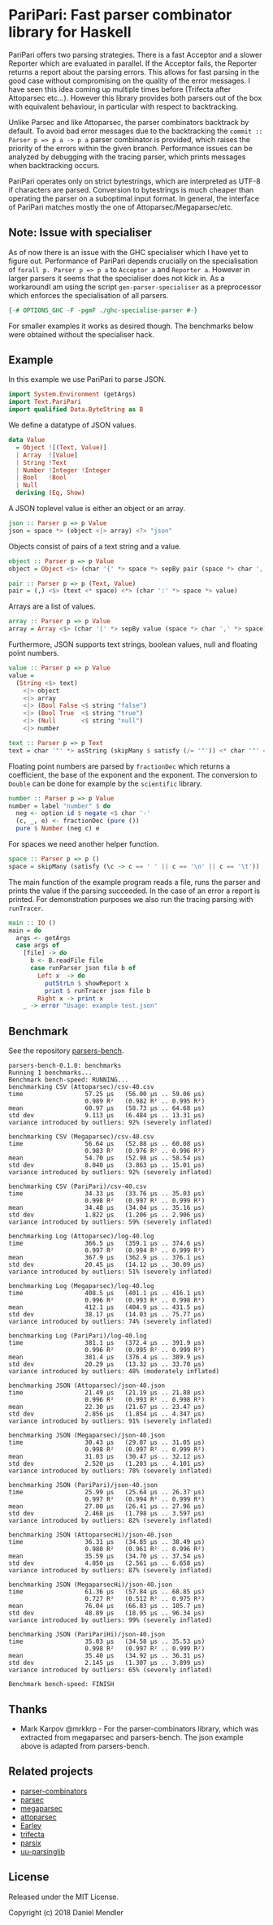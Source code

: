 # PariPari: Fast parser combinator library for Haskell

PariPari offers two parsing strategies. There is a fast Acceptor and a slower Reporter which are evaluated in parallel. If the Acceptor fails, the Reporter returns a report about the parsing errors.
This allows for fast parsing in the good case without compromising on the quality of the error messages. I have seen
this idea coming up multiple times before (Trifecta after Attoparsec etc...). However this library provides both parsers
out of the box with equivalent behaviour, in particular with respect to backtracking.

Unlike Parsec and like Attoparsec, the parser combinators backtrack by default. To avoid bad error messages due to the backtracking the `commit :: Parser p => p a -> p a` parser combinator is provided, which raises the priority of the errors within the given branch. Performance issues can be analyzed by debugging with the tracing parser, which prints messages when backtracking occurs.

PariPari operates only on strict bytestrings, which are interpreted as UTF-8 if characters are parsed.
Conversion to bytestrings is much cheaper than operating the parser on a suboptimal input format.
In general, the interface of PariPari matches mostly the one of Attoparsec/Megaparsec/etc.

## Note: Issue with specialiser

As of now there is an issue with the GHC specialiser which I have yet to figure out.
Performance of PariPari depends crucially on the specialisation of `forall p. Parser p => p a` to
`Acceptor a` and `Reporter a`. However in larger parsers it seems that the specialiser
does not kick in. As a workaroundI am using the script `gen-parser-specialiser` as a
preprocessor which enforces the specialisation of all parsers.

``` haskell
{-# OPTIONS_GHC -F -pgmF ./ghc-specialise-parser #-}
```

For smaller examples it works as desired though. The benchmarks below were obtained without
the specialiser hack.

## Example

In this example we use PariPari to parse JSON.

``` haskell
import System.Environment (getArgs)
import Text.PariPari
import qualified Data.ByteString as B
```

We define a datatype of JSON values.

``` haskell
data Value
  = Object ![(Text, Value)]
  | Array  ![Value]
  | String !Text
  | Number !Integer !Integer
  | Bool   !Bool
  | Null
  deriving (Eq, Show)
```

A JSON toplevel value is either an object or an array.

``` haskell
json :: Parser p => p Value
json = space *> (object <|> array) <?> "json"
```

Objects consist of pairs of a text string and a value.

``` haskell
object :: Parser p => p Value
object = Object <$> (char '{' *> space *> sepBy pair (space *> char ',' *> space) <* space <* char '}') <?> "object"

pair :: Parser p => p (Text, Value)
pair = (,) <$> (text <* space) <*> (char ':' *> space *> value)
```

Arrays are a list of values.

``` haskell
array :: Parser p => p Value
array = Array <$> (char '[' *> sepBy value (space *> char ',' *> space) <* space <* char ']') <?> "array"
```

Furthermore, JSON supports text strings, boolean values, null and floating point numbers.

``` haskell
value :: Parser p => p Value
value =
  (String <$> text)
    <|> object
    <|> array
    <|> (Bool False <$ string "false")
    <|> (Bool True  <$ string "true")
    <|> (Null       <$ string "null")
    <|> number

text :: Parser p => p Text
text = char '"' *> asString (skipMany $ satisfy (/= '"')) <* char '"' <?> "text"
```

Floating point numbers are parsed by `fractionDec` which returns a coefficient,
the base of the exponent and the exponent. The conversion to `Double` can be done
for example by the `scientific` library.

``` haskell
number :: Parser p => p Value
number = label "number" $ do
  neg <- option id $ negate <$ char '-'
  (c, _, e) <- fractionDec (pure ())
  pure $ Number (neg c) e
```

For spaces we need another helper function.

``` haskell
space :: Parser p => p ()
space = skipMany (satisfy (\c -> c == ' ' || c == '\n' || c == '\t'))
```

The main function of the example program reads a file, runs the parser
and prints the value if the parsing succeeded.
In the case of an error a report is printed. For demonstration purposes
we also run the tracing parsing with `runTracer`.

``` haskell
main :: IO ()
main = do
  args <- getArgs
  case args of
    [file] -> do
      b <- B.readFile file
      case runParser json file b of
        Left x  -> do
          putStrLn $ showReport x
          print $ runTracer json file b
        Right x -> print x
    _ -> error "Usage: example test.json"
```

## Benchmark

See the repository [parsers-bench](https://github.com/minad/parsers-bench/).

```
parsers-bench-0.1.0: benchmarks
Running 1 benchmarks...
Benchmark bench-speed: RUNNING...
benchmarking CSV (Attoparsec)/csv-40.csv
time                 57.25 μs   (56.00 μs .. 59.06 μs)
                     0.989 R²   (0.982 R² .. 0.995 R²)
mean                 60.97 μs   (58.73 μs .. 64.68 μs)
std dev              9.113 μs   (6.484 μs .. 13.31 μs)
variance introduced by outliers: 92% (severely inflated)

benchmarking CSV (Megaparsec)/csv-40.csv
time                 56.64 μs   (52.88 μs .. 60.08 μs)
                     0.983 R²   (0.976 R² .. 0.996 R²)
mean                 54.70 μs   (52.98 μs .. 58.54 μs)
std dev              8.040 μs   (3.863 μs .. 15.01 μs)
variance introduced by outliers: 92% (severely inflated)

benchmarking CSV (PariPari)/csv-40.csv
time                 34.33 μs   (33.76 μs .. 35.03 μs)
                     0.998 R²   (0.997 R² .. 0.999 R²)
mean                 34.48 μs   (34.04 μs .. 35.16 μs)
std dev              1.822 μs   (1.206 μs .. 2.906 μs)
variance introduced by outliers: 59% (severely inflated)

benchmarking Log (Attoparsec)/log-40.log
time                 366.5 μs   (359.1 μs .. 374.6 μs)
                     0.997 R²   (0.994 R² .. 0.999 R²)
mean                 367.9 μs   (362.9 μs .. 376.1 μs)
std dev              20.45 μs   (14.12 μs .. 30.09 μs)
variance introduced by outliers: 51% (severely inflated)

benchmarking Log (Megaparsec)/log-40.log
time                 408.5 μs   (401.1 μs .. 416.1 μs)
                     0.996 R²   (0.993 R² .. 0.998 R²)
mean                 412.1 μs   (404.9 μs .. 431.5 μs)
std dev              38.17 μs   (14.03 μs .. 75.77 μs)
variance introduced by outliers: 74% (severely inflated)

benchmarking Log (PariPari)/log-40.log
time                 381.1 μs   (372.4 μs .. 391.9 μs)
                     0.996 R²   (0.995 R² .. 0.999 R²)
mean                 381.4 μs   (376.4 μs .. 389.9 μs)
std dev              20.29 μs   (13.32 μs .. 33.70 μs)
variance introduced by outliers: 48% (moderately inflated)

benchmarking JSON (Attoparsec)/json-40.json
time                 21.49 μs   (21.19 μs .. 21.88 μs)
                     0.996 R²   (0.993 R² .. 0.998 R²)
mean                 22.30 μs   (21.67 μs .. 23.47 μs)
std dev              2.856 μs   (1.854 μs .. 4.347 μs)
variance introduced by outliers: 91% (severely inflated)

benchmarking JSON (Megaparsec)/json-40.json
time                 30.43 μs   (29.87 μs .. 31.05 μs)
                     0.998 R²   (0.997 R² .. 0.999 R²)
mean                 31.03 μs   (30.47 μs .. 32.12 μs)
std dev              2.520 μs   (1.203 μs .. 4.101 μs)
variance introduced by outliers: 78% (severely inflated)

benchmarking JSON (PariPari)/json-40.json
time                 25.99 μs   (25.64 μs .. 26.37 μs)
                     0.997 R²   (0.994 R² .. 0.999 R²)
mean                 27.00 μs   (26.41 μs .. 27.96 μs)
std dev              2.468 μs   (1.798 μs .. 3.597 μs)
variance introduced by outliers: 82% (severely inflated)

benchmarking JSON (AttoparsecHi)/json-40.json
time                 36.31 μs   (34.85 μs .. 38.49 μs)
                     0.980 R²   (0.961 R² .. 0.996 R²)
mean                 35.59 μs   (34.70 μs .. 37.54 μs)
std dev              4.050 μs   (2.561 μs .. 6.658 μs)
variance introduced by outliers: 87% (severely inflated)

benchmarking JSON (MegaparsecHi)/json-40.json
time                 61.36 μs   (57.84 μs .. 68.85 μs)
                     0.727 R²   (0.512 R² .. 0.975 R²)
mean                 76.04 μs   (66.83 μs .. 105.7 μs)
std dev              48.89 μs   (18.95 μs .. 96.34 μs)
variance introduced by outliers: 99% (severely inflated)

benchmarking JSON (PariPariHi)/json-40.json
time                 35.03 μs   (34.58 μs .. 35.53 μs)
                     0.998 R²   (0.997 R² .. 0.999 R²)
mean                 35.40 μs   (34.92 μs .. 36.31 μs)
std dev              2.145 μs   (1.307 μs .. 3.899 μs)
variance introduced by outliers: 65% (severely inflated)

Benchmark bench-speed: FINISH
```

## Thanks

* Mark Karpov @mrkkrp - For the parser-combinators library, which was extracted from megaparsec and parsers-bench.
  The json example above is adapted from parsers-bench.

## Related projects

* [parser-combinators](http://hackage.haskell.org/package/parser-combinators)
* [parsec](http://hackage.haskell.org/package/parsec)
* [megaparsec](http://hackage.haskell.org/package/megaparsec)
* [attoparsec](http://hackage.haskell.org/package/attoparsec)
* [Earley](http://hackage.haskell.org/package/Earley)
* [trifecta](http://hackage.haskell.org/package/trifecta)
* [parsix](http://hackage.haskell.org/package/parsix)
* [uu-parsinglib](http://hackage.haskell.org/package/uu-parsinglib)

## License

Released under the MIT License.

Copyright (c) 2018 Daniel Mendler
